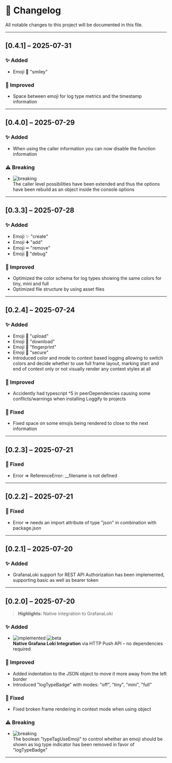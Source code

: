 # 📄 Changelog

All notable changes to this project will be documented in this file.

---

## [0.4.1] – 2025-07-31

### ✨ Added

- Emoji 🙂 "smiley"

### 🧼 Improved

- Space between emoji for log type metrics and the timestamp information

---

## [0.4.0] – 2025-07-29

### ✨ Added

- When using the caller information you can now disable the function information

### ⚠️ Breaking

- ![breaking](https://img.shields.io/badge/change-breaking-red)  
  The caller level possibilities have been extended and thus the options have been rebuild as an object inside the console options

---

## [0.3.3] – 2025-07-28

### ✨ Added

- Emoji ✨ "create"
- Emoji ➕ "add"
- Emoji ➖ "remove"
- Emoji 🐞 "debug"

### 🧼 Improved

- Optimized the color schema for log types showing the same colors for tiny, mini and full
- Optimized file structure by using asset files

---

## [0.2.4] – 2025-07-24

### ✨ Added

- Emoji 🔺 "upload"
- Emoji 🔻 "download"
- Emoji 🫆 "fingerprint"
- Emoji 🔐 "secure"
- Introduced color and mode to context based logging allowing to switch colors and decide whether to use full frame layout, marking start and end of context only or not visually render any context styles at all

### 🧼 Improved

- Accidently had typescript ^5 in peerDependencies causing some conflicts/warnings when installing Loggify to projects

### 🐛 Fixed

- Fixed space on some emojis being rendered to close to the next information

---

## [0.2.3] – 2025-07-21

### 🐛 Fixed

- Error => ReferenceError: \_\_filename is not defined

---

## [0.2.2] – 2025-07-21

### 🐛 Fixed

- Error => needs an import attribute of type "json" in combination with package.json

---

## [0.2.1] – 2025-07-20

### ✨ Added

- GrafanaLoki support for REST API Authorization has been implemented, supporting basic as well as bearer token

---

## [0.2.0] – 2025-07-20

> **Highlights:** Native integration to GrafanaLoki

### ✨ Added

- ![implemented](https://img.shields.io/badge/status-implemented-brightgreen) ![beta](https://img.shields.io/badge/stability-beta-yellow)  
  **Native Grafana Loki Integration** via HTTP Push API – no dependencies required

### 🧼 Improved

- Added indentation to the JSON object to move it more away from the left border
- Introduced "logTypeBadge" with modes: "off", "tiny", "mini", "full"

### 🐛 Fixed

- Fixed broken frame rendering in context mode when using object

### ⚠️ Breaking

- ![breaking](https://img.shields.io/badge/change-breaking-red)  
  The boolean "typeTagUseEmoji" to control whether an emoji should be shown as log type indicator has been removed in favor of "logTypeBadge"

---
